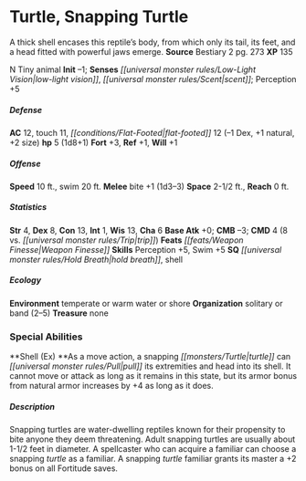 ﻿---
cssclass: [monsters]
title1: Turtle, Snapping Turtle
desc_short: A thick shell encases this reptile's body, from which only its tail, its
  feet, and a head fitted with powerful jaws emerge.
title2: Snapping Turtle
CR: 1/3
sources:
- name: Bestiary 2
  page: 273
  link: http://paizo.com/pathfinderRPG/v5748btpy8hif
XP: 135
alignment: N
size: Tiny
type: animal
initiative:
  bonus: -1
senses:
  low-light vision: true
  scent: true
AC:
  AC: 12
  touch: 11
  flat_footed: 12
  components:
    dex: -1
    natural: 1
    size: 2
HP:
  HP: 5
  long: 1d8+1
saves:
  fort: 3
  ref: 1
  will: 1
speeds:
  base: 10
  swim: 20
attacks:
  melee:
  - - text: bite +1 (1d3-3)
      entries:
      - - damage: 1d3-3
      attack: bite
      bonus:
      - 1
space: 2.5
reach: 0
ability_scores:
  STR: 4
  DEX: 8
  CON: 13
  INT: 1
  WIS: 13
  CHA: 6
BAB: 0
CMB: -3
CMD: 4
CMD_other: 8 vs. trip
feats:
- name: Weapon Finesse
skills:
  Perception: 5
  Swim: 5
special_qualities:
- hold breath
- shell
ecology:
  environment: temperate or warm water or shore
  organization: solitary or band (2-5)
  treasure_type: none
special_abilities:
  Shell (Ex): As a move action, a snapping turtle can pull its extremities and head
    into its shell. It cannot move or attack as long as it remains in this state,
    but its armor bonus from natural armor increases by +4 as long as it does.
desc_long: Snapping turtles are water-dwelling reptiles known for their propensity
  to bite anyone they deem threatening. Adult snapping turtles are usually about 1-1/2
  feet in diameter. A spellcaster who can acquire a familiar can choose a snapping
  turtle as a familiar. A snapping turtle familiar grants its master  a +2 bonus on
  all Fortitude saves.

---

# Turtle, Snapping Turtle
A thick shell encases this reptile’s body, from which only its tail, its feet, and a head fitted with powerful jaws emerge.
**Source** Bestiary 2 pg. 273
**XP** 135

N Tiny animal
**Init** –1; **Senses** _[[universal monster rules/Low-Light Vision|low-light vision]]_, _[[universal monster rules/Scent|scent]]_; Perception +5

##### Defense

**AC** 12, touch 11, _[[conditions/Flat-Footed|flat-footed]]_ 12 (–1 Dex, +1 natural, +2 size)
**hp** 5 (1d8+1)
**Fort** +3, **Ref** +1, **Will** +1

##### Offense
**Speed** 10 ft., swim 20 ft.
**Melee** bite +1 (1d3–3)
**Space** 2-1/2 ft., **Reach** 0 ft.

##### Statistics
**Str** 4, **Dex** 8, **Con** 13, **Int** 1, **Wis** 13, **Cha** 6
**Base Atk** +0; **CMB** –3; **CMD** 4 (8 vs. _[[universal monster rules/Trip|trip]]_)
**Feats** _[[feats/Weapon Finesse|Weapon Finesse]]_
**Skills** Perception +5, Swim +5
**SQ** _[[universal monster rules/Hold Breath|hold breath]]_, shell

##### Ecology

**Environment** temperate or warm water or shore
**Organization** solitary or band (2–5)
**Treasure** none

### Special Abilities
**Shell (Ex) **As a move action, a snapping _[[monsters/Turtle|turtle]]_ can _[[universal monster rules/Pull|pull]]_ its extremities and head into its shell. It cannot move or attack as long as it remains in this state, but its armor bonus from natural armor increases by +4 as long as it does.

##### Description

Snapping turtles are water-dwelling reptiles known for their propensity to bite anyone they deem threatening. Adult snapping turtles are usually about 1-1/2 feet in diameter. A spellcaster who can acquire a familiar can choose a snapping _turtle_ as a familiar. A snapping _turtle_ familiar grants its master a +2 bonus on all Fortitude saves.